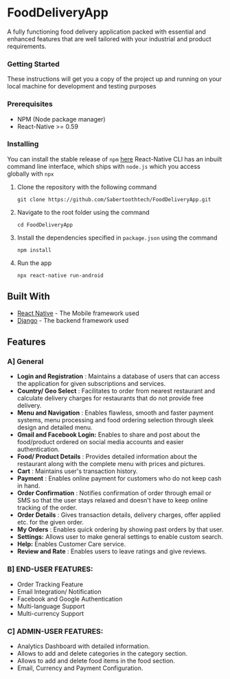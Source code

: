# FoodDeliveryApp
A fully functioning food delivery application packed with essential and enhanced features that are well tailored with your industrial and product requirements.

### Getting Started

These instructions will get you a copy of the project up and running on your local machine for development and testing purposes

### Prerequisites

- NPM (Node package manager)
- React-Native >= 0.59

### Installing

You can install the stable release of `npm` [here](https://nodejs.org/en/ "NodeJS")
React-Native CLI has an inbuilt command line interface, which ships with `node.js` which you access globally with `npx`

1. Clone the repository with the following command

    `git clone https://github.com/Sabertoothtech/FoodDeliveryApp.git`

2. Navigate to the root folder using the command

    `cd FoodDeliveryApp`

3. Install the dependencies specified in `package.json` using the command

    `npm install`

4. Run the app

    `npx react-native run-android`

## Built With
* [React Native](https://reactnative.dev/docs/getting-started) - The Mobile framework used
* [Django](https://docs.djangoproject.com/en/3.0/) - The backend framework used

## Features
### A] General
- **Login and Registration** : Maintains a database of users that can access the application for given subscriptions and services.
- **Country/ Geo Select** : Facilitates to order from nearest restaurant and calculate delivery charges for restaurants that do not provide free delivery.
- **Menu and Navigation** : Enables flawless, smooth and faster payment systems, menu processing and food ordering selection through sleek design and detailed menu.
- **Gmail and Facebook Login:** Enables to share and post about the food/product ordered on social media accounts and easier authentication.
- **Food/ Product Details** : Provides detailed information about the restaurant along with the complete menu with prices and pictures.
- **Cart** : Maintains user&#39;s transaction history.
- **Payment** : Enables online payment for customers who do not keep cash in hand.
- **Order Confirmation** : Notifies confirmation of order through email or SMS so that the user stays relaxed and doesn&#39;t have to keep online tracking of the order.
- **Order Details** : Gives transaction details, delivery charges, offer applied etc. for the given order.
- **My Orders** : Enables quick ordering by showing past orders by that user.
- **Settings:** Allows user to make general settings to enable custom search.
- **Help:** Enables Customer Care service.
- **Review and Rate** : Enables users to leave ratings and give reviews.

### B] END-USER FEATURES:

- Order Tracking Feature
- Email Integration/ Notification
- Facebook and Google Authentication
- Multi-language Support
- Multi-currency Support

### C] ADMIN-USER FEATURES:

- Analytics Dashboard with detailed information.
- Allows to add and delete categories in the category section.
- Allows to add and delete food items in the food section.
- Email, Currency and Payment Configuration.
